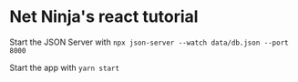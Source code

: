 # Net Ninja's react tutorial

Start the JSON Server with `npx json-server --watch data/db.json --port 8000`

Start the app with `yarn start`
